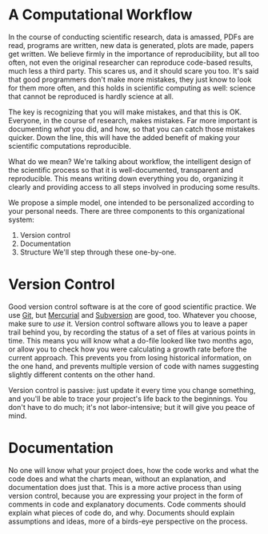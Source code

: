 A Computational Workflow
========================
In the course of conducting scientific research, data is amassed, PDFs are read, programs are written, new data is generated, plots are made, papers get written. We believe firmly in the importance of reproducibility, but all too often, not even the original researcher can reproduce code-based results, much less a third party. This scares us, and it should scare you too. It's said that good programmers don't make more mistakes, they just know to look for them more often, and this holds in scientific computing as well: science that cannot be reproduced is hardly science at all.

The key is recognizing that you will make mistakes, and that this is OK. Everyone, in the course of research, makes mistakes. Far more important is documenting _what_ you did, and how, so that you can catch those mistakes quicker. Down the line, this will have the added benefit of making your scientific computations reproducible.

What do we mean? We're talking about workflow, the intelligent design of the scientific process so that it is well-documented, transparent and reproducible. This means writing down everything you do, organizing it clearly and providing access to all steps involved in producing some results.

We propose a simple model, one intended to be personalized according to your personal needs. There are three components to this organizational system:
1. Version control
2. Documentation
3. Structure
We'll step through these one-by-one.

Version Control
===============
Good version control software is at the core of good scientific practice. We use [Git](http://git-scm.com), but [Mercurial](http://mercurial.selenic.com/) and [Subversion](http://subversion.tigris.org/) are good, too. Whatever you choose, make sure to _use_ it. Version control software allows you to leave a paper trail behind you, by recording the status of a set of files at various points in time. This means you will know what a do-file looked like two months ago, or allow you to check how you were calculating a growth rate before the current approach. This prevents you from losing historical information, on the one hand, and prevents multiple version of code with names suggesting slightly different contents on the other hand.

Version control is passive: just update it every time you change something, and you'll be able to trace your project's life back to the beginnings. You don't have to do much; it's not labor-intensive; but it will give you peace of mind.

Documentation
=============
No one will know what your project does, how the code works and what the code does and what the charts mean, without an explanation, and documentation does just that. This is a more active process than using version control, because you are expressing your project in the form of comments in code and explanatory documents. Code comments should explain what pieces of code do, and why. Documents should explain assumptions and ideas, more of a birds-eye perspective on the process.
